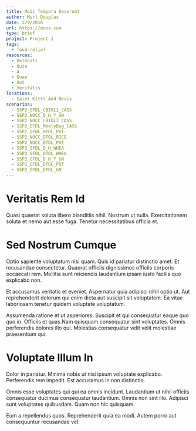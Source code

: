 ```yaml
---
title: Modi Tempora Deserunt
author: Myrl Douglas
date: 3/9/2016
url: https://mona.com
type: brief
project: Project 1
tags:
  - food-relief
resources:
  - Deleniti
  - Quia
  - A
  - Quae
  - Aut
  - Veritatis
locations:
  - Saint Kitts And Nevis
scenarios:
  - SSP2_GFDL_CBIOL1_CASS
  - SSP2_NOCC_D_H_Y_GN
  - SSP2_NOCC_CBIOL3_CASS
  - SSP2_GFDL_MealyBug_CASS
  - SSP2_GFDL_HTOL_POT
  - SSP2_NOCC_DTOL_RICE
  - SSP2_NOCC_DTOL_POT
  - SSP2_GFDL_D_H_WHEA
  - SSP2_GFDL_DTOL_WHEA
  - SSP2_GFDL_D_H_Y_GN
  - SSP2_GFDL_DTOL_POT
  - SSP2_GFDL_DTOL_GN
---
```

# Veritatis Rem Id
Quasi quaerat soluta libero blanditiis nihil. Nostrum ut nulla. Exercitationem soluta et nemo aut esse fuga. Tenetur necessitatibus officia et.

# Sed Nostrum Cumque
Optio sapiente voluptatum nisi quam. Quis id pariatur distinctio amet. Et recusandae consectetur. Quaerat officiis dignissimos officiis corporis occaecati rem. Mollitia sunt reiciendis laudantium ipsam iusto facilis quo explicabo non.
 Et accusamus veritatis et eveniet. Aspernatur quia adipisci nihil optio ut. Aut reprehenderit dolorum qui enim dicta aut suscipit sit voluptatem. Ea vitae laboriosam tenetur quidem voluptate voluptatum.
 Assumenda ratione et ut asperiores. Suscipit et qui consequatur eaque quo quo in. Officiis et quas.Nam quisquam consequatur sint voluptates. Omnis perferendis dolores illo qui. Molestias consequatur velit velit molestiae praesentium qui.

# Voluptate Illum In
Dolor in pariatur. Minima nobis ut nisi ipsum voluptate explicabo. Perferendis rem impedit. Est accusamus in non distinctio.
 Omnis esse voluptates qui qui ea omnis incidunt. Laudantium ut nihil officiis consequatur ducimus consequatur laudantium. Omnis non sint illo. Adipisci sunt voluptates quibusdam. Quam non hic quisquam.
 Eum a repellendus quos. Reprehenderit quia ea modi. Autem porro aut consequuntur recusandae vel.
